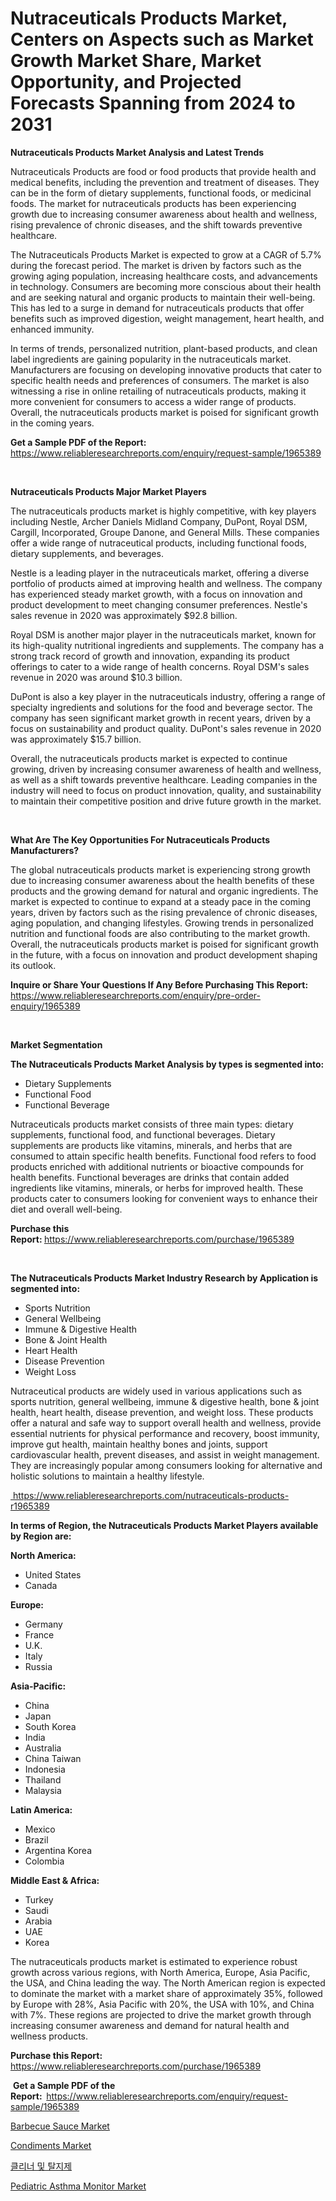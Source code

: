 <p><h1>Nutraceuticals Products Market, Centers on Aspects such as Market Growth Market Share, Market Opportunity, and Projected Forecasts Spanning from 2024 to 2031</h1></p><p><strong>Nutraceuticals Products Market Analysis and Latest Trends</strong></p>
<p><p>Nutraceuticals Products are food or food products that provide health and medical benefits, including the prevention and treatment of diseases. They can be in the form of dietary supplements, functional foods, or medicinal foods. The market for nutraceuticals products has been experiencing growth due to increasing consumer awareness about health and wellness, rising prevalence of chronic diseases, and the shift towards preventive healthcare.</p><p>The Nutraceuticals Products Market is expected to grow at a CAGR of 5.7% during the forecast period. The market is driven by factors such as the growing aging population, increasing healthcare costs, and advancements in technology. Consumers are becoming more conscious about their health and are seeking natural and organic products to maintain their well-being. This has led to a surge in demand for nutraceuticals products that offer benefits such as improved digestion, weight management, heart health, and enhanced immunity.</p><p>In terms of trends, personalized nutrition, plant-based products, and clean label ingredients are gaining popularity in the nutraceuticals market. Manufacturers are focusing on developing innovative products that cater to specific health needs and preferences of consumers. The market is also witnessing a rise in online retailing of nutraceuticals products, making it more convenient for consumers to access a wider range of products. Overall, the nutraceuticals products market is poised for significant growth in the coming years.</p></p>
<p><strong>Get a Sample PDF of the Report:&nbsp;</strong> <a href="https://www.reliableresearchreports.com/enquiry/request-sample/1965389">https://www.reliableresearchreports.com/enquiry/request-sample/1965389</a></p>
<p>&nbsp;</p>
<p><strong>Nutraceuticals Products Major Market Players</strong></p>
<p><p>The nutraceuticals products market is highly competitive, with key players including Nestle, Archer Daniels Midland Company, DuPont, Royal DSM, Cargill, Incorporated, Groupe Danone, and General Mills. These companies offer a wide range of nutraceutical products, including functional foods, dietary supplements, and beverages.</p><p>Nestle is a leading player in the nutraceuticals market, offering a diverse portfolio of products aimed at improving health and wellness. The company has experienced steady market growth, with a focus on innovation and product development to meet changing consumer preferences. Nestle's sales revenue in 2020 was approximately $92.8 billion.</p><p>Royal DSM is another major player in the nutraceuticals market, known for its high-quality nutritional ingredients and supplements. The company has a strong track record of growth and innovation, expanding its product offerings to cater to a wide range of health concerns. Royal DSM's sales revenue in 2020 was around $10.3 billion.</p><p>DuPont is also a key player in the nutraceuticals industry, offering a range of specialty ingredients and solutions for the food and beverage sector. The company has seen significant market growth in recent years, driven by a focus on sustainability and product quality. DuPont's sales revenue in 2020 was approximately $15.7 billion.</p><p>Overall, the nutraceuticals products market is expected to continue growing, driven by increasing consumer awareness of health and wellness, as well as a shift towards preventive healthcare. Leading companies in the industry will need to focus on product innovation, quality, and sustainability to maintain their competitive position and drive future growth in the market.</p></p>
<p>&nbsp;</p>
<p><strong>What Are The Key Opportunities For Nutraceuticals Products Manufacturers?</strong></p>
<p><p>The global nutraceuticals products market is experiencing strong growth due to increasing consumer awareness about the health benefits of these products and the growing demand for natural and organic ingredients. The market is expected to continue to expand at a steady pace in the coming years, driven by factors such as the rising prevalence of chronic diseases, aging population, and changing lifestyles. Growing trends in personalized nutrition and functional foods are also contributing to the market growth. Overall, the nutraceuticals products market is poised for significant growth in the future, with a focus on innovation and product development shaping its outlook.</p></p>
<p><strong>Inquire or Share Your Questions If Any Before Purchasing This Report:</strong> <a href="https://www.reliableresearchreports.com/enquiry/pre-order-enquiry/1965389">https://www.reliableresearchreports.com/enquiry/pre-order-enquiry/1965389</a></p>
<p>&nbsp;</p>
<p><strong>Market Segmentation</strong></p>
<p><strong>The Nutraceuticals Products Market Analysis by types is segmented into:</strong></p>
<p><ul><li>Dietary Supplements</li><li>Functional Food</li><li>Functional Beverage</li></ul></p>
<p><p>Nutraceuticals products market consists of three main types: dietary supplements, functional food, and functional beverages. Dietary supplements are products like vitamins, minerals, and herbs that are consumed to attain specific health benefits. Functional food refers to food products enriched with additional nutrients or bioactive compounds for health benefits. Functional beverages are drinks that contain added ingredients like vitamins, minerals, or herbs for improved health. These products cater to consumers looking for convenient ways to enhance their diet and overall well-being.</p></p>
<p><strong>Purchase this Report:&nbsp;</strong><a href="https://www.reliableresearchreports.com/purchase/1965389">https://www.reliableresearchreports.com/purchase/1965389</a></p>
<p>&nbsp;</p>
<p><strong>The Nutraceuticals Products Market Industry Research by Application is segmented into:</strong></p>
<p><ul><li>Sports Nutrition</li><li>General Wellbeing</li><li>Immune & Digestive Health</li><li>Bone & Joint Health</li><li>Heart Health</li><li>Disease Prevention</li><li>Weight Loss</li></ul></p>
<p><p>Nutraceutical products are widely used in various applications such as sports nutrition, general wellbeing, immune & digestive health, bone & joint health, heart health, disease prevention, and weight loss. These products offer a natural and safe way to support overall health and wellness, provide essential nutrients for physical performance and recovery, boost immunity, improve gut health, maintain healthy bones and joints, support cardiovascular health, prevent diseases, and assist in weight management. They are increasingly popular among consumers looking for alternative and holistic solutions to maintain a healthy lifestyle.</p></p>
<p><a href="https://www.reliableresearchreports.com/nutraceuticals-products-r1965389">&nbsp;https://www.reliableresearchreports.com/nutraceuticals-products-r1965389</a></p>
<p><strong>In terms of Region, the Nutraceuticals Products Market Players available by Region are:</strong></p>
<p>
    <p> <strong> North America: </strong>
        <ul>
            <li>United States</li>
            <li>Canada</li>
        </ul>
        </p> 
    <p> <strong> Europe: </strong>
        <ul>
            <li>Germany</li>
            <li>France</li>
            <li>U.K.</li>
            <li>Italy</li>
            <li>Russia</li>
        </ul>
        </p> 
    <p> <strong> Asia-Pacific: </strong>
        <ul>
            <li>China</li>
            <li>Japan</li>
            <li>South Korea</li>
            <li>India</li>
            <li>Australia</li>
            <li>China Taiwan</li>
            <li>Indonesia</li>
            <li>Thailand</li>
            <li>Malaysia</li>
        </ul>
        </p> 
    <p> <strong> Latin America: </strong>
        <ul>
            <li>Mexico</li>
            <li>Brazil</li>
            <li>Argentina Korea</li>
            <li>Colombia</li>
        </ul>
        </p> 
    <p> <strong> Middle East & Africa: </strong>
        <ul>
            <li>Turkey</li>
            <li>Saudi</li>
            <li>Arabia</li>
            <li>UAE</li>
            <li>Korea</li>
        </ul>
    </p>
    </p>
<p><p>The nutraceuticals products market is estimated to experience robust growth across various regions, with North America, Europe, Asia Pacific, the USA, and China leading the way. The North American region is expected to dominate the market with a market share of approximately 35%, followed by Europe with 28%, Asia Pacific with 20%, the USA with 10%, and China with 7%. These regions are projected to drive the market growth through increasing consumer awareness and demand for natural health and wellness products.</p></p>
<p><strong>Purchase this Report: </strong><a href="https://www.reliableresearchreports.com/purchase/1965389">https://www.reliableresearchreports.com/purchase/1965389</a></p>
<p>&nbsp;<strong>Get a Sample PDF of the Report:&nbsp;&nbsp;</strong><a href="https://www.reliableresearchreports.com/enquiry/request-sample/1965389">https://www.reliableresearchreports.com/enquiry/request-sample/1965389</a></p>
<p><strong></strong></p>
<p><p><a href="https://github.com/sonuprakash1/Market-Research-Report-List-2/blob/main/barbecue-sauce-market.md">Barbecue Sauce Market</a></p><p><a href="https://github.com/jhcraigie/Market-Research-Report-List-2/blob/main/condiments-market.md">Condiments Market</a></p><p><a href="https://github.com/fernandotryO5lson96765/Market-Research-Report-List-1/blob/main/871037217358.md">클리너 및 탈지제</a></p><p><a href="https://issuu.com/reportprime-2/docs/pediatric-asthma-monitor-market-size-2030.pptx">Pediatric Asthma Monitor Market</a></p></p>